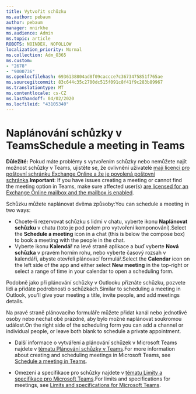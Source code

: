```yaml
---
title: Vytvořit schůzku
ms.author: pebaum
author: pebaum
manager: mnirkhe
ms.audience: Admin
ms.topic: article
ROBOTS: NOINDEX, NOFOLLOW
localization_priority: Normal
ms.collection: Adm_O365
ms.custom:
- "2678"
- "9000736"
ms.openlocfilehash: 6936138804ad8f09caccce7c3673475851f765ae
ms.sourcegitcommit: 83c644c35c2700dc515f091c8f41f9c283b89967
ms.translationtype: MT
ms.contentlocale: cs-CZ
ms.lasthandoff: 04/02/2020
ms.locfileid: "43105340"
---
```

# <a name="schedule-a-meeting-in-teams"></a><span data-ttu-id="9bbe9-102">Naplánování schůzky v Teams</span><span class="sxs-lookup"><span data-stu-id="9bbe9-102">Schedule a meeting in Teams</span></span>

<span data-ttu-id="9bbe9-103">**Důležité:** Pokud máte problémy s vytvořením schůzky nebo nemůžete najít možnost schůzky v Teams, ujistěte se, že ovlivnění uživatelé [mají licenci pro poštovní schránku Exchange Online a že je povolená poštovní schránka](https://docs.microsoft.com/exchange/recipients-in-exchange-online/create-user-mailboxes).</span><span class="sxs-lookup"><span data-stu-id="9bbe9-103">**Important**: If you have issues creating a meeting or cannot find the meeting option in Teams, make sure affected user(s) [are licensed for an Exchange Online mailbox and the mailbox is enabled](https://docs.microsoft.com/exchange/recipients-in-exchange-online/create-user-mailboxes).</span></span>

<span data-ttu-id="9bbe9-104">Schůzku můžete naplánovat dvěma způsoby:</span><span class="sxs-lookup"><span data-stu-id="9bbe9-104">You can schedule a meeting in two ways:</span></span> 

- <span data-ttu-id="9bbe9-105">Chcete-li rezervovat schůzku s lidmi v chatu, vyberte ikonu **Naplánovat schůzku** v chatu (toto je pod polem pro vytvoření komponování).</span><span class="sxs-lookup"><span data-stu-id="9bbe9-105">Select the **Schedule a meeting** icon in a chat (this is below the compose box) to book a meeting with the people in the chat.</span></span>
- <span data-ttu-id="9bbe9-106">Vyberte ikonu **Kalendář** na levé straně aplikace a buď vyberte **Nová schůzka** v pravém horním rohu, nebo vyberte časový rozsah v kalendáři, abyste otevřeli plánovací formulář.</span><span class="sxs-lookup"><span data-stu-id="9bbe9-106">Select the **Calendar** icon on the left side of the app and either select **New meeting** in the top-right or select a range of time in your calendar to open a scheduling form.</span></span>

<span data-ttu-id="9bbe9-107">Podobně jako při plánování schůzky v Outlooku přiznáte schůzku, pozvete lidi a přidáte podrobnosti o schůzkách.</span><span class="sxs-lookup"><span data-stu-id="9bbe9-107">Similar to scheduling a meeting in  Outlook, you'll give your meeting a title, invite people, and add meetings details.</span></span>

<span data-ttu-id="9bbe9-108">Na pravé straně plánovacího formuláře můžete přidat kanál nebo jednotlivé osoby nebo nechat obě prázdné, aby bylo možné naplánovat soukromou událost.</span><span class="sxs-lookup"><span data-stu-id="9bbe9-108">On the right side of the scheduling form you can add a channel or individual people, or leave both blank to schedule a private appointment.</span></span>

- <span data-ttu-id="9bbe9-109">Další informace o vytváření a plánování schůzek v Microsoft Teams najdete v [tématu Plánování schůzky v Teams](https://support.office.com/article/Schedule-a-meeting-in-Teams-943507a9-8583-4c58-b5d2-8ec8265e04e5).</span><span class="sxs-lookup"><span data-stu-id="9bbe9-109">For more information about creating and scheduling meetings in Microsoft Teams, see [Schedule a meeting in Teams](https://support.office.com/article/Schedule-a-meeting-in-Teams-943507a9-8583-4c58-b5d2-8ec8265e04e5).</span></span>

- <span data-ttu-id="9bbe9-110">Omezení a specifikace pro schůzky najdete v [tématu Limity a specifikace pro Microsoft Teams](https://docs.microsoft.com/microsoftteams/limits-specifications-teams#meetings-and-calls).</span><span class="sxs-lookup"><span data-stu-id="9bbe9-110">For limits and specifications for meetings, see [Limits and specifications for Microsoft Teams](https://docs.microsoft.com/microsoftteams/limits-specifications-teams#meetings-and-calls).</span></span>
